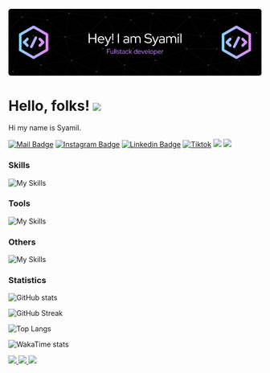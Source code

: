 ![Header](./github-header-image.png)

# Hello, folks! <img src="https://raw.githubusercontent.com/MartinHeinz/MartinHeinz/master/wave.gif" width="30px">

Hi my name is Syamil.

[![Mail Badge](https://img.shields.io/badge/-aizadabdullah97@gmail.com-dc2626?style=flat&labelColor=dc2626&logo=gmail&logoColor=white)](mailto:aizadabdullah97@gmail.com)
[![Instagram Badge](https://img.shields.io/badge/-@aizadabdullah_-c026d3?style=flat&labelColor=c026d3&logo=instagram&logoColor=white)](https://www.instagram.com/aizadabdullah_/) 
[![Linkedin Badge](https://img.shields.io/badge/-aizad--abdullah-0284c7?style=flat&labelColor=0284c7&logo=instatus&logoColor=white)](www.linkedin.com/in/aizad-abdullah) 
[![Tiktok](https://img.shields.io/badge/-@aizadabdullah-171717?style=flat&labelColor=171717&logo=tiktok&logoColor=white)](https://www.tiktok.com/@aizadabdullah)
[![](https://komarev.com/ghpvc/?username=aizad1997&color=blue&label=Profile%20Views)](https://github.com/aizad1997)
[![](https://img.shields.io/github/followers/aizad1997?label=GitHub%20Followers)](https://github.com/aizad1997)

### Skills

![My Skills](https://skillicons.dev/icons?perline=12&i=html,css,bootstrap,tailwind,js,ts,vue,react,vite,nodejs,php,laravel,kotlin,mysql,postgres,firebase,flutter,java)

### Tools

![My Skills](https://skillicons.dev/icons?i=vscode,androidstudio,postman)

### Others

![My Skills](https://skillicons.dev/icons?i=npm,yarn,bun,github,stackoverflow)

### Statistics

![GitHub stats](https://github-readme-stats.vercel.app/api?username=syarief02&theme=react&show_icons=true&)

![GitHub Streak](https://github-readme-streak-stats.herokuapp.com?user=syarief02&theme=react&card_width=470)

![Top Langs](https://github-readme-stats.vercel.app/api/top-langs/?username=syarief02&card_width=495&langs_count=7&layout=compact&theme=react)

![WakaTime stats](https://github-readme-stats.vercel.app/api/wakatime?username=syarief02&langs_count=7&layout=compact&theme=react)

<a href="https://github.com/aizad1997">
  <img align="top" src="https://github-readme-stats.vercel.app/api/top-langs/?username=syamillll&theme=radical" />
</a>
<a href="https://github.com/aizad1997">
   <img align="top" src="https://github-readme-stats.vercel.app/api?username=syamillll&theme=radical&show_icons=true" />
</a>

<img src="https://capsule-render.vercel.app/api?type=waving&color=0:4daec8,100:091519&height=100&section=footer" />

<!---
aizad1997/aizad1997 is a ✨ special ✨ repository because its `README.md` (this file) appears on your GitHub profile.
You can click the Preview link to take a look at your changes.
--->
